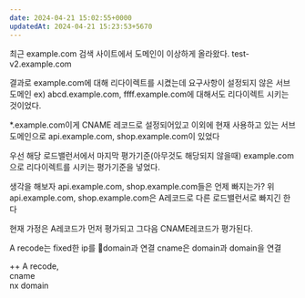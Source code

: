 ```yaml
---
date: 2024-04-21 15:02:55+0000
updatedAt: 2024-04-21 15:23:53+5670
---
```

최근 example.com
검색 사이트에서 도메인이 이상하게 올라왔다.
test-v2.example.com

결과로 example.com에 대해 리다이렉트를 시켰는데
요구사항이 설정되지 않은 서브도메인 ex) abcd.example.com, ffff.example.com에 대해서도 리다이렉트 시키는 것이었다.

\*.example.com이게 CNAME 레코드로 설정되어있고
이외에 현재 사용하고 있는 서브도메인으로 api.example.com, shop.example.com이 있었다

우선 해당 로드밸런서에서 마지막 평가기준(아무것도 해당되지 않을때) example.com으로 리다이렉트를 시키는 평가기준을 넣었다.

생각을 해보자 api.example.com, shop.example.com들은 언제 빠지는가?
위 api.example.com, shop.example.com은 A레코드로 다른 로드밸런서로 빠지긴 한다

현재 가정은 A레코드가 먼저 평가되고 그다음 CNAME레코드가 평가된다.

A recode는 fixed한 ip를 domain과 연결
cname은 domain과 domain을 연결

++
A recode,  
cname  
nx domain